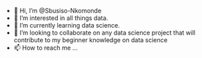 - 👋 Hi, I’m @Sbusiso-Nkomonde
- 👀 I’m interested in all things data.
- 🌱 I’m currently learning data science.
- 💞️ I’m looking to collaborate on any data science project that will contribute to my beginner knowledge on data science
- 📫 How to reach me ...

<!---
Sbusiso-Nkomonde/Sbusiso-Nkomonde is a ✨ special ✨ repository because its `README.md` (this file) appears on your GitHub profile.
You can click the Preview link to take a look at your changes.
--->
